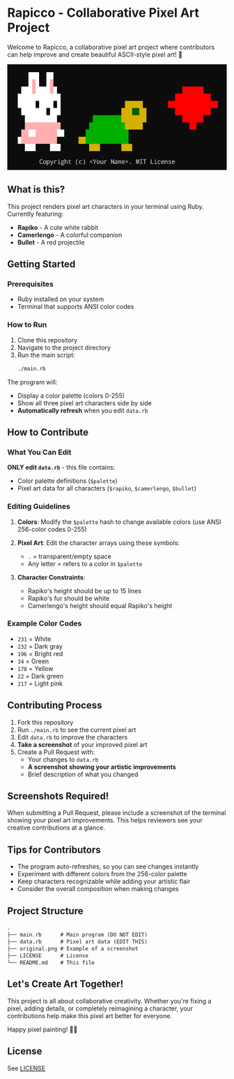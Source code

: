 # Rapicco - Collaborative Pixel Art Project

Welcome to Rapicco, a collaborative pixel art project where contributors can help improve and create beautiful ASCII-style pixel art! 🎨

![](original.png)

## What is this?

This project renders pixel art characters in your terminal using Ruby. Currently featuring:
- **Rapiko** - A cute white rabbit
- **Camerlengo** - A colorful companion
- **Bullet** - A red projectile

## Getting Started

### Prerequisites
- Ruby installed on your system
- Terminal that supports ANSI color codes

### How to Run

1. Clone this repository
2. Navigate to the project directory
3. Run the main script:
   ```bash
   ./main.rb
   ```

The program will:
- Display a color palette (colors 0-255)
- Show all three pixel art characters side by side
- **Automatically refresh** when you edit `data.rb`

## How to Contribute

### What You Can Edit
**ONLY edit `data.rb`** - this file contains:
- Color palette definitions (`$palette`)
- Pixel art data for all characters (`$rapiko`, `$camerlengo`, `$bullet`)

### Editing Guidelines

1. **Colors**: Modify the `$palette` hash to change available colors (use ANSI 256-color codes 0-255)
2. **Pixel Art**: Edit the character arrays using these symbols:
   - `.` = transparent/empty space
   - Any letter = refers to a color in `$palette`

3. **Character Constraints**:
   - Rapiko's height should be up to 15 lines
   - Rapiko's fur should be white
   - Camerlengo's height should equal Rapiko's height

### Example Color Codes
- `231` = White
- `232` = Dark gray
- `196` = Bright red
- `34` = Green
- `178` = Yellow
- `22` = Dark green
- `217` = Light pink

## Contributing Process

1. Fork this repository
2. Run `./main.rb` to see the current pixel art
3. Edit `data.rb` to improve the characters
4. **Take a screenshot** of your improved pixel art
5. Create a Pull Request with:
   - Your changes to `data.rb`
   - **A screenshot showing your artistic improvements**
   - Brief description of what you changed

## Screenshots Required!

When submitting a Pull Request, please include a screenshot of the terminal showing your pixel art improvements.
This helps reviewers see your creative contributions at a glance.

## Tips for Contributors

- The program auto-refreshes, so you can see changes instantly
- Experiment with different colors from the 256-color palette
- Keep characters recognizable while adding your artistic flair
- Consider the overall composition when making changes

## Project Structure

```
.
├── main.rb      # Main program (DO NOT EDIT)
├── data.rb      # Pixel art data (EDIT THIS)
├── original.png # Example of a screenshot
├── LICENSE      # License
└── README.md    # This file
```

## Let's Create Art Together!

This project is all about collaborative creativity. Whether you're fixing a pixel, adding details, or completely reimagining a character, your contributions help make this pixel art better for everyone.

Happy pixel painting! 🎨✨

## License

See [LICENSE](LICENSE)
